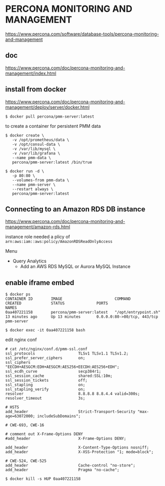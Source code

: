 # PERCONA MONITORING AND MANAGEMENT

https://www.percona.com/software/database-tools/percona-monitoring-and-management

## doc
https://www.percona.com/doc/percona-monitoring-and-management/index.html

## install from docker

https://www.percona.com/doc/percona-monitoring-and-management/deploy/server/docker.html

```console
$ docker pull percona/pmm-server:latest
```

to create a container for persistent PMM data
```console
$ docker create \
   -v /opt/prometheus/data \
   -v /opt/consul-data \
   -v /var/lib/mysql \
   -v /var/lib/grafana \
   --name pmm-data \
   percona/pmm-server:latest /bin/true
```

```console
$ docker run -d \
   -p 80:80 \
   --volumes-from pmm-data \
   --name pmm-server \
   --restart always \
   percona/pmm-server:latest
```

## Connecting to an Amazon RDS DB instance

https://www.percona.com/doc/percona-monitoring-and-management/amazon-rds.html

instance role needed a plicy of `arn:aws:iam::aws:policy/AmazonRDSReadOnlyAccess` 

Menu
 - Query Analytics
   - Add an AWS RDS MySQL or Aurora MySQL Instance
   
   
   
## enable iframe embed 

```console
$ docker ps
CONTAINER ID        IMAGE                       COMMAND                CREATED             STATUS              PORTS                         NAMES
0aa407221158        percona/pmm-server:latest   "/opt/entrypoint.sh"   13 minutes ago      Up 13 minutes       0.0.0.0:80->80/tcp, 443/tcp   pmm-server
```
```console
$ docker exec -it 0aa407221158 bash
```

edit nginx conf
```nginx
# cat /etc/nginx/conf.d/pmm-ssl.conf
ssl_protocols                   TLSv1 TLSv1.1 TLSv1.2;
ssl_prefer_server_ciphers       on;
ssl_ciphers                     "EECDH+AESGCM:EDH+AESGCM:AES256+EECDH:AES256+EDH";
ssl_ecdh_curve                  secp384r1;
ssl_session_cache               shared:SSL:10m;
ssl_session_tickets             off;
ssl_stapling                    on;
ssl_stapling_verify             on;
resolver                        8.8.8.8 8.8.4.4 valid=300s;
resolver_timeout                3s;

# HSTS
add_header                      Strict-Transport-Security "max-age=63072000; includeSubDomains";

# CWE-693, CWE-16

# comment out X-Frame-Options DENY
#add_header                     X-Frame-Options DENY;   

add_header                      X-Content-Type-Options nosniff;
add_header                      X-XSS-Protection "1; mode=block";

# CWE-524, CWE-525
add_header                      Cache-control "no-store";
add_header                      Pragma "no-cache";
```

```
$ docker kill -s HUP 0aa407221158
```
